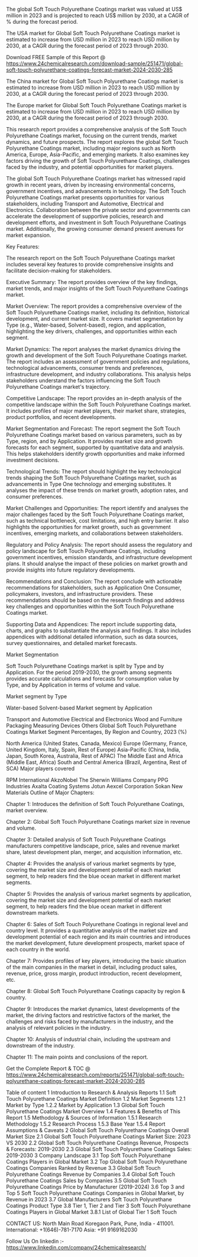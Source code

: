 The global Soft Touch Polyurethane Coatings market was valued at US$ million in 2023 and is projected to reach US$ million by 2030, at a CAGR of % during the forecast period.

The USA market for Global Soft Touch Polyurethane Coatings market is estimated to increase from USD million in 2023 to reach USD million by 2030, at a CAGR during the forecast period of 2023 through 2030.

Download FREE Sample of this Report @ https://www.24chemicalresearch.com/download-sample/251471/global-soft-touch-polyurethane-coatings-forecast-market-2024-2030-285

The China market for Global Soft Touch Polyurethane Coatings market is estimated to increase from USD million in 2023 to reach USD million by 2030, at a CAGR during the forecast period of 2023 through 2030.

The Europe market for Global Soft Touch Polyurethane Coatings market is estimated to increase from USD million in 2023 to reach USD million by 2030, at a CAGR during the forecast period of 2023 through 2030.

This research report provides a comprehensive analysis of the Soft Touch Polyurethane Coatings market, focusing on the current trends, market dynamics, and future prospects. The report explores the global Soft Touch Polyurethane Coatings market, including major regions such as North America, Europe, Asia-Pacific, and emerging markets. It also examines key factors driving the growth of Soft Touch Polyurethane Coatings, challenges faced by the industry, and potential opportunities for market players.

The global Soft Touch Polyurethane Coatings market has witnessed rapid growth in recent years, driven by increasing environmental concerns, government incentives, and advancements in technology. The Soft Touch Polyurethane Coatings market presents opportunities for various stakeholders, including Transport and Automotive, Electrical and Electronics. Collaboration between the private sector and governments can accelerate the development of supportive policies, research and development efforts, and investment in Soft Touch Polyurethane Coatings market. Additionally, the growing consumer demand present avenues for market expansion.

Key Features:

The research report on the Soft Touch Polyurethane Coatings market includes several key features to provide comprehensive insights and facilitate decision-making for stakeholders.

Executive Summary: The report provides overview of the key findings, market trends, and major insights of the Soft Touch Polyurethane Coatings market.

Market Overview: The report provides a comprehensive overview of the Soft Touch Polyurethane Coatings market, including its definition, historical development, and current market size. It covers market segmentation by Type (e.g., Water-based, Solvent-based), region, and application, highlighting the key drivers, challenges, and opportunities within each segment.

Market Dynamics: The report analyses the market dynamics driving the growth and development of the Soft Touch Polyurethane Coatings market. The report includes an assessment of government policies and regulations, technological advancements, consumer trends and preferences, infrastructure development, and industry collaborations. This analysis helps stakeholders understand the factors influencing the Soft Touch Polyurethane Coatings market's trajectory.

Competitive Landscape: The report provides an in-depth analysis of the competitive landscape within the Soft Touch Polyurethane Coatings market. It includes profiles of major market players, their market share, strategies, product portfolios, and recent developments.

Market Segmentation and Forecast: The report segment the Soft Touch Polyurethane Coatings market based on various parameters, such as by Type, region, and by Application. It provides market size and growth forecasts for each segment, supported by quantitative data and analysis. This helps stakeholders identify growth opportunities and make informed investment decisions.

Technological Trends: The report should highlight the key technological trends shaping the Soft Touch Polyurethane Coatings market, such as advancements in Type One technology and emerging substitutes. It analyses the impact of these trends on market growth, adoption rates, and consumer preferences.

Market Challenges and Opportunities: The report identify and analyses the major challenges faced by the Soft Touch Polyurethane Coatings market, such as technical bottleneck, cost limitations, and high entry barrier. It also highlights the opportunities for market growth, such as government incentives, emerging markets, and collaborations between stakeholders.

Regulatory and Policy Analysis: The report should assess the regulatory and policy landscape for Soft Touch Polyurethane Coatings, including government incentives, emission standards, and infrastructure development plans. It should analyse the impact of these policies on market growth and provide insights into future regulatory developments.

Recommendations and Conclusion: The report conclude with actionable recommendations for stakeholders, such as Application One Consumer, policymakers, investors, and infrastructure providers. These recommendations should be based on the research findings and address key challenges and opportunities within the Soft Touch Polyurethane Coatings market.

Supporting Data and Appendices: The report include supporting data, charts, and graphs to substantiate the analysis and findings. It also includes appendices with additional detailed information, such as data sources, survey questionnaires, and detailed market forecasts.

Market Segmentation

Soft Touch Polyurethane Coatings market is split by Type and by Application. For the period 2019-2030, the growth among segments provides accurate calculations and forecasts for consumption value by Type, and by Application in terms of volume and value.

Market segment by Type

Water-based
Solvent-based
Market segment by Application

Transport and Automotive
Electrical and Electronics
Wood and Furniture
Packaging
Measuring Devices
Others
Global Soft Touch Polyurethane Coatings Market Segment Percentages, By Region and Country, 2023 (%)

North America (United States, Canada, Mexico)
Europe (Germany, France, United Kingdom, Italy, Spain, Rest of Europe)
Asia-Pacific (China, India, Japan, South Korea, Australia, Rest of APAC)
The Middle East and Africa (Middle East, Africa)
South and Central America (Brazil, Argentina, Rest of SCA)
Major players covered

RPM International
AkzoNobel
The Sherwin Williams Company
PPG Industries
Axalta Coating Systems
Jotun
Aexcel Corporation
Sokan New Materials
Outline of Major Chapters:

Chapter 1: Introduces the definition of Soft Touch Polyurethane Coatings, market overview.

Chapter 2: Global Soft Touch Polyurethane Coatings market size in revenue and volume.

Chapter 3: Detailed analysis of Soft Touch Polyurethane Coatings manufacturers competitive landscape, price, sales and revenue market share, latest development plan, merger, and acquisition information, etc.

Chapter 4: Provides the analysis of various market segments by type, covering the market size and development potential of each market segment, to help readers find the blue ocean market in different market segments.

Chapter 5: Provides the analysis of various market segments by application, covering the market size and development potential of each market segment, to help readers find the blue ocean market in different downstream markets.

Chapter 6: Sales of Soft Touch Polyurethane Coatings in regional level and country level. It provides a quantitative analysis of the market size and development potential of each region and its main countries and introduces the market development, future development prospects, market space of each country in the world.

Chapter 7: Provides profiles of key players, introducing the basic situation of the main companies in the market in detail, including product sales, revenue, price, gross margin, product introduction, recent development, etc.

Chapter 8: Global Soft Touch Polyurethane Coatings capacity by region & country.

Chapter 9: Introduces the market dynamics, latest developments of the market, the driving factors and restrictive factors of the market, the challenges and risks faced by manufacturers in the industry, and the analysis of relevant policies in the industry.

Chapter 10: Analysis of industrial chain, including the upstream and downstream of the industry.

Chapter 11: The main points and conclusions of the report.

Get the Complete Report & TOC @ https://www.24chemicalresearch.com/reports/251471/global-soft-touch-polyurethane-coatings-forecast-market-2024-2030-285

Table of content
1 Introduction to Research & Analysis Reports
1.1 Soft Touch Polyurethane Coatings Market Definition
1.2 Market Segments
1.2.1 Market by Type
1.2.2 Market by Application
1.3 Global Soft Touch Polyurethane Coatings Market Overview
1.4 Features & Benefits of This Report
1.5 Methodology & Sources of Information
1.5.1 Research Methodology
1.5.2 Research Process
1.5.3 Base Year
1.5.4 Report Assumptions & Caveats
2 Global Soft Touch Polyurethane Coatings Overall Market Size
2.1 Global Soft Touch Polyurethane Coatings Market Size: 2023 VS 2030
2.2 Global Soft Touch Polyurethane Coatings Revenue, Prospects & Forecasts: 2019-2030
2.3 Global Soft Touch Polyurethane Coatings Sales: 2019-2030
3 Company Landscape
3.1 Top Soft Touch Polyurethane Coatings Players in Global Market
3.2 Top Global Soft Touch Polyurethane Coatings Companies Ranked by Revenue
3.3 Global Soft Touch Polyurethane Coatings Revenue by Companies
3.4 Global Soft Touch Polyurethane Coatings Sales by Companies
3.5 Global Soft Touch Polyurethane Coatings Price by Manufacturer (2019-2024)
3.6 Top 3 and Top 5 Soft Touch Polyurethane Coatings Companies in Global Market, by Revenue in 2023
3.7 Global Manufacturers Soft Touch Polyurethane Coatings Product Type
3.8 Tier 1, Tier 2 and Tier 3 Soft Touch Polyurethane Coatings Players in Global Market
3.8.1 List of Global Tier 1 Soft Touch

CONTACT US:
North Main Road Koregaon Park, Pune, India - 411001.
International: +1(646)-781-7170
Asia: +91 9169162030

Follow Us On linkedin :- https://www.linkedin.com/company/24chemicalresearch/
